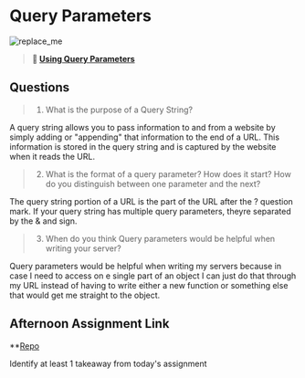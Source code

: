 # Query Parameters

![replace_me](https://codeworks.blob.core.windows.net/public/assets/img/illustrations/placeholder.svg)

> **📖 [Using Query Parameters](https://codeworksacademy.com/fs-student-guide/resources/wk5/01-Query-Parameters)**

## Questions

>1. What is the purpose of a Query String?

A query string allows you to pass information to and from a website by simply adding or "appending" that information to the end of a URL. This information is stored in the query string and is captured by the website when it reads the URL. 

>2. What is the format of a query parameter? How does it start? How do you distinguish between one parameter and the next?

The query string portion of a URL is the part of the URL after the ? question mark. If your query string has multiple query parameters, theyre separated by the & and sign. 

>3. When do you think Query parameters would be helpful when writing your server?

Query parameters would be helpful when writing my servers because in case I need to access on e single part of an object I can just do that through my URL instead of having to write either a new function or something else that would get me straight to the object.

## Afternoon Assignment Link

**[Repo](https://github.com/MaddyYarnall/burgershack.git)

Identify at least 1 takeaway from today's assignment
